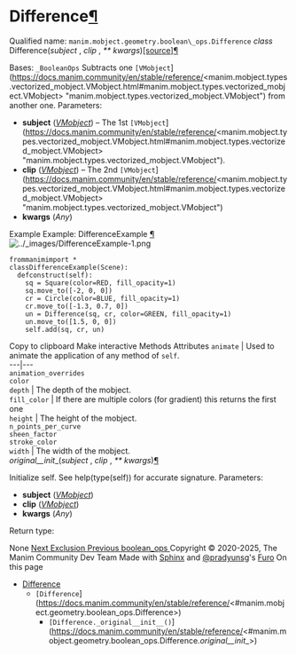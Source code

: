 # Difference[¶](https://docs.manim.community/en/stable/reference/<#difference> "Link to this heading")
Qualified name: `manim.mobject.geometry.boolean\_ops.Difference`
_class_ Difference(_subject_ , _clip_ , _** kwargs_)[[source]](https://docs.manim.community/en/stable/reference/<../_modules/manim/mobject/geometry/boolean_ops.html#Difference>)[¶](https://docs.manim.community/en/stable/reference/<#manim.mobject.geometry.boolean_ops.Difference> "Link to this definition")
    
Bases: `_BooleanOps`
Subtracts one `[VMobject`](https://docs.manim.community/en/stable/reference/<manim.mobject.types.vectorized_mobject.VMobject.html#manim.mobject.types.vectorized_mobject.VMobject> "manim.mobject.types.vectorized_mobject.VMobject") from another one.
Parameters:
    
  * **subject** ([_VMobject_](https://docs.manim.community/en/stable/reference/<manim.mobject.types.vectorized_mobject.VMobject.html#manim.mobject.types.vectorized_mobject.VMobject> "manim.mobject.types.vectorized_mobject.VMobject")) – The 1st `[VMobject`](https://docs.manim.community/en/stable/reference/<manim.mobject.types.vectorized_mobject.VMobject.html#manim.mobject.types.vectorized_mobject.VMobject> "manim.mobject.types.vectorized_mobject.VMobject").
  * **clip** ([_VMobject_](https://docs.manim.community/en/stable/reference/<manim.mobject.types.vectorized_mobject.VMobject.html#manim.mobject.types.vectorized_mobject.VMobject> "manim.mobject.types.vectorized_mobject.VMobject")) – The 2nd `[VMobject`](https://docs.manim.community/en/stable/reference/<manim.mobject.types.vectorized_mobject.VMobject.html#manim.mobject.types.vectorized_mobject.VMobject> "manim.mobject.types.vectorized_mobject.VMobject")
  * **kwargs** (_Any_)


Example
Example: DifferenceExample [¶](https://docs.manim.community/en/stable/reference/<#differenceexample>)
![../_images/DifferenceExample-1.png](https://docs.manim.community/en/stable/_images/DifferenceExample-1.png)
```
frommanimimport *
classDifferenceExample(Scene):
  defconstruct(self):
    sq = Square(color=RED, fill_opacity=1)
    sq.move_to([-2, 0, 0])
    cr = Circle(color=BLUE, fill_opacity=1)
    cr.move_to([-1.3, 0.7, 0])
    un = Difference(sq, cr, color=GREEN, fill_opacity=1)
    un.move_to([1.5, 0, 0])
    self.add(sq, cr, un)

```
Copy to clipboard
Make interactive
Methods
Attributes
`animate` | Used to animate the application of any method of `self`.  
---|---  
`animation_overrides`  
`color`  
`depth` | The depth of the mobject.  
`fill_color` | If there are multiple colors (for gradient) this returns the first one  
`height` | The height of the mobject.  
`n_points_per_curve`  
`sheen_factor`  
`stroke_color`  
`width` | The width of the mobject.  
_original__init__(_subject_ , _clip_ , _** kwargs_)[¶](https://docs.manim.community/en/stable/reference/<#manim.mobject.geometry.boolean_ops.Difference._original__init__> "Link to this definition")
    
Initialize self. See help(type(self)) for accurate signature.
Parameters:
    
  * **subject** ([_VMobject_](https://docs.manim.community/en/stable/reference/<manim.mobject.types.vectorized_mobject.VMobject.html#manim.mobject.types.vectorized_mobject.VMobject> "manim.mobject.types.vectorized_mobject.VMobject"))
  * **clip** ([_VMobject_](https://docs.manim.community/en/stable/reference/<manim.mobject.types.vectorized_mobject.VMobject.html#manim.mobject.types.vectorized_mobject.VMobject> "manim.mobject.types.vectorized_mobject.VMobject"))
  * **kwargs** (_Any_)


Return type:
    
None
[ Next Exclusion ](https://docs.manim.community/en/stable/reference/<manim.mobject.geometry.boolean_ops.Exclusion.html>) [ Previous boolean_ops ](https://docs.manim.community/en/stable/reference/<manim.mobject.geometry.boolean_ops.html>)
Copyright © 2020-2025, The Manim Community Dev Team 
Made with [Sphinx](https://docs.manim.community/en/stable/reference/<https:/www.sphinx-doc.org/>) and [@pradyunsg](https://docs.manim.community/en/stable/reference/<https:/pradyunsg.me>)'s [Furo](https://docs.manim.community/en/stable/reference/<https:/github.com/pradyunsg/furo>)
On this page 
  * [Difference](https://docs.manim.community/en/stable/reference/<#>)
    * `[Difference`](https://docs.manim.community/en/stable/reference/<#manim.mobject.geometry.boolean_ops.Difference>)
      * `[Difference._original__init__()`](https://docs.manim.community/en/stable/reference/<#manim.mobject.geometry.boolean_ops.Difference._original__init__>)


